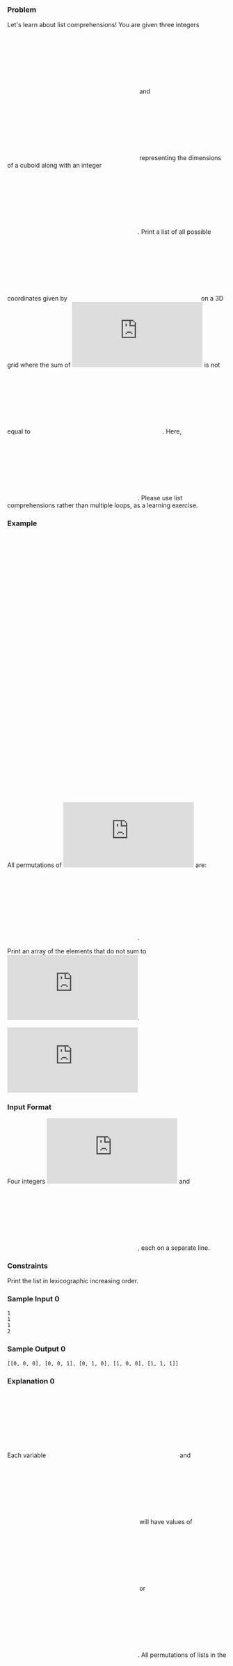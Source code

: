 ### Problem

Let's learn about list comprehensions! You are given three integers ![equation](https://latex.codecogs.com/gif.latex?x%2C%20y) and ![equation](https://latex.codecogs.com/gif.latex?z) representing the dimensions of a cuboid along with an integer ![equation](https://latex.codecogs.com/gif.latex?n). Print a list of all possible coordinates given by ![equation](https://latex.codecogs.com/gif.latex?%28i%2C%20j%2C%20k%29) on a 3D grid where the sum of ![equation](https://latex.codecogs.com/gif.latex?i%20&plus;%20j%20&plus;%20k) is not equal to ![equation](https://latex.codecogs.com/gif.latex?n). Here, ![equation](https://latex.codecogs.com/gif.latex?0%20%5Cleq%20i%20%5Cleq%20x%3B%200%20%5Cleq%20j%20%5Cleq%20y%3B%200%20%5Cleq%20k%20%5Cleq%20z). Please use list comprehensions rather than multiple loops, as a learning exercise.

### Example

![equation](https://latex.codecogs.com/gif.latex?x%20%3D%201)
![equation](https://latex.codecogs.com/gif.latex?y%20%3D%201)
![equation](https://latex.codecogs.com/gif.latex?z%20%3D%202)
![equation](https://latex.codecogs.com/gif.latex?n%20%3D%203)

All permutations of ![equation](https://latex.codecogs.com/gif.latex?%5Bi%2C%20j%2C%20k%5D) are:

![equation](https://latex.codecogs.com/gif.latex?%5B%5B0%2C%200%2C%200%5D%2C%20%5B0%2C%200%2C%201%5D%2C%20%5B0%2C0%2C2%5D%2C%20%5B0%2C1%2C0%5D%2C%20%5B0%2C1%2C1%5D%2C%20%5B0%2C1%2C2%5D%2C%20%5B1%2C0%2C0%5D%2C%20%5B1%2C0%2C1%5D%2C%20%5B1%2C0%2C2%5D%2C%5B1%2C1%2C0%5D%2C%20%5B1%2C1%2C1%5D%2C%20%5B1%2C1%2C2%5D%5D).

Print an array of the elements that do not sum to ![equation](https://latex.codecogs.com/gif.latex?n%20%3D%203).

![equation](https://latex.codecogs.com/gif.latex?%5B%5B0%2C%200%2C%200%5D%2C%20%5B0%2C%200%2C%201%5D%2C%20%5B0%2C%200%2C%202%5D%2C%20%5B0%2C1%2C0%5D%2C%20%5B0%2C1%2C1%5D%2C%20%5B1%2C0%2C0%5D%2C%20%5B1%2C0%2C1%5D%2C%20%5B1%2C1%2C0%5D%2C%20%5B1%2C1%2C2%5D%5D)

### Input Format

Four integers ![equation](https://latex.codecogs.com/gif.latex?x%2C%20y%2C%20z) and ![equation](https://latex.codecogs.com/gif.latex?n), each on a separate line.

### Constraints

Print the list in lexicographic increasing order.

### Sample Input 0

```
1
1
1
2
```

### Sample Output 0

```
[[0, 0, 0], [0, 0, 1], [0, 1, 0], [1, 0, 0], [1, 1, 1]]
```

### Explanation 0

Each variable ![equation](https://latex.codecogs.com/gif.latex?x%2C%20y) and ![equation](https://latex.codecogs.com/gif.latex?z) will have values of ![equation](https://latex.codecogs.com/gif.latex?0) or ![equation](https://latex.codecogs.com/gif.latex?1). All permutations of lists in the form ![equation](https://latex.codecogs.com/gif.latex?%5Bi%2C%20j%2C%20k%5D%20%3D%20%5B%5B0%2C%200%2C%200%5D%2C%20%5B0%2C%200%2C%201%5D%2C%20%5B0%2C%201%2C%200%5D%2C%20%5B0%2C%201%2C%201%5D%2C%20%5B1%2C%200%2C%200%5D%2C%20%5B1%2C%200%2C%201%5D%2C%20%5B1%2C%201%2C%200%5D%2C%20%5B1%2C%201%2C%201%5D%5D).
Remove all arrays that sum to ![equation](https://latex.codecogs.com/gif.latex?n%20%3D%202) to leave only the valid permutations.

### Sample Input 1

```
2
2
2
2
```

### Sample Output 1

```
[[0, 0, 0], [0, 0, 1], [0, 1, 0], [0, 1, 2], [0, 2, 1], [0, 2, 2], [1, 0, 0], [1, 0, 2], [1, 1, 1], [1, 1, 2], [1, 2, 0], [1, 2, 1], [1, 2, 2], [2, 0, 1], [2, 0, 2], [2, 1, 0], [2, 1, 1], [2, 1, 2], [2, 2, 0], [2, 2, 1], [2, 2, 2]]
```
